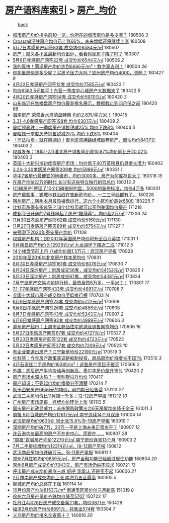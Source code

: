 [房产语料库索引](../../README.md)  > [房产_均价](房产_均价.md)
====
> [back](../README.md)

- [城市房产均价排名前10一览，你所在的城市房价是多少呢？](http://jkwz.applinzi.com/ittc/7100743614760223755.html#%E5%9F%8E%E5%B8%82%E6%88%BF%E4%BA%A7%E5%9D%87%E4%BB%B7%E6%8E%92%E5%90%8D%E5%89%8D10%E4%B8%80%E8%A7%88%EF%BC%8C%E4%BD%A0%E6%89%80%E5%9C%A8%E7%9A%84%E5%9F%8E%E5%B8%82%E6%88%BF%E4%BB%B7%E6%98%AF%E5%A4%9A%E5%B0%91%E5%91%A2%EF%BC%9F) 180508 *3* 
- [Crossrail沿线房产均价已上涨66%，未来增幅还将继续上涨](http://jkwz.applinzi.com/ittc/7100732785096655878.html#Crossrail%E6%B2%BF%E7%BA%BF%E6%88%BF%E4%BA%A7%E5%9D%87%E4%BB%B7%E5%B7%B2%E4%B8%8A%E6%B6%A866%25%EF%BC%8C%E6%9C%AA%E6%9D%A5%E5%A2%9E%E5%B9%85%E8%BF%98%E5%B0%86%E7%BB%A7%E7%BB%AD%E4%B8%8A%E6%B6%A8) 180508  
- [5月7日孝感房产网签83套 成交均价6584元/㎡](http://jkwz.applinzi.com/ittc/7100430816498942982.html#5%E6%9C%887%E6%97%A5%E5%AD%9D%E6%84%9F%E6%88%BF%E4%BA%A7%E7%BD%91%E7%AD%BE83%E5%A5%97+%E6%88%90%E4%BA%A4%E5%9D%87%E4%BB%B76584%E5%85%83%2F%E3%8E%A1) 180507  
- [房产｜顺义各小区最新均价出炉，看看你家房子降了吗？](http://jkwz.applinzi.com/ittc/7100295745532068880.html#%E6%88%BF%E4%BA%A7%EF%BD%9C%E9%A1%BA%E4%B9%89%E5%90%84%E5%B0%8F%E5%8C%BA%E6%9C%80%E6%96%B0%E5%9D%87%E4%BB%B7%E5%87%BA%E7%82%89%EF%BC%8C%E7%9C%8B%E7%9C%8B%E4%BD%A0%E5%AE%B6%E6%88%BF%E5%AD%90%E9%99%8D%E4%BA%86%E5%90%97%EF%BC%9F) 180507  
- [5月6日孝感房产网签22套 成交均价6544元/㎡](http://jkwz.applinzi.com/ittc/7100055223194354694.html#5%E6%9C%886%E6%97%A5%E5%AD%9D%E6%84%9F%E6%88%BF%E4%BA%A7%E7%BD%91%E7%AD%BE22%E5%A5%97+%E6%88%90%E4%BA%A4%E5%9D%87%E4%BB%B76544%E5%85%83%2F%E3%8E%A1) 180506 *2* 
- [涨的真快！菏泽房产均价达到6666元/m²！数字真吉利！](http://jkwz.applinzi.com/ittc/7099216771527738384.html#%E6%B6%A8%E7%9A%84%E7%9C%9F%E5%BF%AB%EF%BC%81%E8%8F%8F%E6%B3%BD%E6%88%BF%E4%BA%A7%E5%9D%87%E4%BB%B7%E8%BE%BE%E5%88%B06666%E5%85%83%2Fm%C2%B2%EF%BC%81%E6%95%B0%E5%AD%97%E7%9C%9F%E5%90%89%E5%88%A9%EF%BC%81) 180504 *26* 
- [你那里房价是多少呢？买房子压力大吗？钦州房产均价4000，贵吗？](http://jkwz.applinzi.com/ittc/7096727072078824455.html#%E4%BD%A0%E9%82%A3%E9%87%8C%E6%88%BF%E4%BB%B7%E6%98%AF%E5%A4%9A%E5%B0%91%E5%91%A2%EF%BC%9F%E4%B9%B0%E6%88%BF%E5%AD%90%E5%8E%8B%E5%8A%9B%E5%A4%A7%E5%90%97%EF%BC%9F%E9%92%A6%E5%B7%9E%E6%88%BF%E4%BA%A7%E5%9D%87%E4%BB%B74000%EF%BC%8C%E8%B4%B5%E5%90%97%EF%BC%9F) 180427 *9* 
- [4月22日孝感房产网签12套 成交均价7585元/㎡](http://jkwz.applinzi.com/ittc/7094889199478244359.html#4%E6%9C%8822%E6%97%A5%E5%AD%9D%E6%84%9F%E6%88%BF%E4%BA%A7%E7%BD%91%E7%AD%BE12%E5%A5%97+%E6%88%90%E4%BA%A4%E5%9D%87%E4%BB%B77585%E5%85%83%2F%E3%8E%A1) 180422 *1* 
- [均价6583.5元每平！东营一季度中心城房产大数据来了](http://jkwz.applinzi.com/ittc/7094713792913212427.html#%E5%9D%87%E4%BB%B76583.5%E5%85%83%E6%AF%8F%E5%B9%B3%EF%BC%81%E4%B8%9C%E8%90%A5%E4%B8%80%E5%AD%A3%E5%BA%A6%E4%B8%AD%E5%BF%83%E5%9F%8E%E6%88%BF%E4%BA%A7%E5%A4%A7%E6%95%B0%E6%8D%AE%E6%9D%A5%E4%BA%86) 180422 *5* 
- [4月20日孝感房产网签54套 成交均价5970元/㎡](http://jkwz.applinzi.com/ittc/7094112973293618192.html#4%E6%9C%8820%E6%97%A5%E5%AD%9D%E6%84%9F%E6%88%BF%E4%BA%A7%E7%BD%91%E7%AD%BE54%E5%A5%97+%E6%88%90%E4%BA%A4%E5%9D%87%E4%BB%B75970%E5%85%83%2F%E3%8E%A1) 180420 *3* 
- [山东临沂在售楼盘房产均价最新排名展示，数据截止到四月份之前](http://jkwz.applinzi.com/ittc/7094085140580140048.html#%E5%B1%B1%E4%B8%9C%E4%B8%B4%E6%B2%82%E5%9C%A8%E5%94%AE%E6%A5%BC%E7%9B%98%E6%88%BF%E4%BA%A7%E5%9D%87%E4%BB%B7%E6%9C%80%E6%96%B0%E6%8E%92%E5%90%8D%E5%B1%95%E7%A4%BA%EF%BC%8C%E6%95%B0%E6%8D%AE%E6%88%AA%E6%AD%A2%E5%88%B0%E5%9B%9B%E6%9C%88%E4%BB%BD%E4%B9%8B%E5%89%8D) 180420 *68* 
- [海南房产 荣盛香水湾清盘特惠 均价2.8万/平方米！](http://jkwz.applinzi.com/ittc/7092215291411170310.html#%E6%B5%B7%E5%8D%97%E6%88%BF%E4%BA%A7+%E8%8D%A3%E7%9B%9B%E9%A6%99%E6%B0%B4%E6%B9%BE%E6%B8%85%E7%9B%98%E7%89%B9%E6%83%A0+%E5%9D%87%E4%BB%B72.8%E4%B8%87%2F%E5%B9%B3%E6%96%B9%E7%B1%B3%EF%BC%81) 180415  
- [3.31-4.6孝感房产网签198套 均价6301元/㎡](http://jkwz.applinzi.com/ittc/7089916689653433350.html#3.31-4.6%E5%AD%9D%E6%84%9F%E6%88%BF%E4%BA%A7%E7%BD%91%E7%AD%BE198%E5%A5%97+%E5%9D%87%E4%BB%B76301%E5%85%83%2F%E3%8E%A1) 180409 *2* 
- [曼哈顿暴跌：一季度房产销售锐减25% 均价下跌8%](http://jkwz.applinzi.com/ittc/7088195437490340880.html#%E6%9B%BC%E5%93%88%E9%A1%BF%E6%9A%B4%E8%B7%8C%EF%BC%9A%E4%B8%80%E5%AD%A3%E5%BA%A6%E6%88%BF%E4%BA%A7%E9%94%80%E5%94%AE%E9%94%90%E5%87%8F25%25+%E5%9D%87%E4%BB%B7%E4%B8%8B%E8%B7%8C8%25) 180404 *5* 
- [曼哈顿一季度房产销售锐减25% 均价下跌8%](http://jkwz.applinzi.com/ittc/7088131315004343307.html#%E6%9B%BC%E5%93%88%E9%A1%BF%E4%B8%80%E5%AD%A3%E5%BA%A6%E6%88%BF%E4%BA%A7%E9%94%80%E5%94%AE%E9%94%90%E5%87%8F25%25+%E5%9D%87%E4%BB%B7%E4%B8%8B%E8%B7%8C8%25) 180404  
- [「司法拍卖」就在南湖边！青秀区双拥路绿城画卷房产，起拍均价8437元](http://jkwz.applinzi.com/ittc/7087864137692742673.html#%E3%80%8C%E5%8F%B8%E6%B3%95%E6%8B%8D%E5%8D%96%E3%80%8D%E5%B0%B1%E5%9C%A8%E5%8D%97%E6%B9%96%E8%BE%B9%EF%BC%81%E9%9D%92%E7%A7%80%E5%8C%BA%E5%8F%8C%E6%8B%A5%E8%B7%AF%E7%BB%BF%E5%9F%8E%E7%94%BB%E5%8D%B7%E6%88%BF%E4%BA%A7%EF%BC%8C%E8%B5%B7%E6%8B%8D%E5%9D%87%E4%BB%B78437%E5%85%83) 180403 *2* 
- [权威发布：18年1-2月淮北房产销售同比降10.87%均价同比升20.02%](http://jkwz.applinzi.com/ittc/7087814401128399883.html#%E6%9D%83%E5%A8%81%E5%8F%91%E5%B8%83%EF%BC%9A18%E5%B9%B41-2%E6%9C%88%E6%B7%AE%E5%8C%97%E6%88%BF%E4%BA%A7%E9%94%80%E5%94%AE%E5%90%8C%E6%AF%94%E9%99%8D10.87%25%E5%9D%87%E4%BB%B7%E5%90%8C%E6%AF%94%E5%8D%8720.02%25) 180403 *3* 
- [英国十大新兴海边度假房产市场：均价低于40万英镑且仍具增长潜力](http://jkwz.applinzi.com/ittc/7087446368954352647.html#%E8%8B%B1%E5%9B%BD%E5%8D%81%E5%A4%A7%E6%96%B0%E5%85%B4%E6%B5%B7%E8%BE%B9%E5%BA%A6%E5%81%87%E6%88%BF%E4%BA%A7%E5%B8%82%E5%9C%BA%EF%BC%9A%E5%9D%87%E4%BB%B7%E4%BD%8E%E4%BA%8E40%E4%B8%87%E8%8B%B1%E9%95%91%E4%B8%94%E4%BB%8D%E5%85%B7%E5%A2%9E%E9%95%BF%E6%BD%9C%E5%8A%9B) 180402  
- [3.24-3.30孝感房产网签209套 均价5986元/㎡](http://jkwz.applinzi.com/ittc/7086586212339155978.html#3.24-3.30%E5%AD%9D%E6%84%9F%E6%88%BF%E4%BA%A7%E7%BD%91%E7%AD%BE209%E5%A5%97+%E5%9D%87%E4%BB%B75986%E5%85%83%2F%E3%8E%A1) 180331 *1* 
- [华中7省房价最便宜的地级市，均价3000多，房产为何库存巨大？](http://jkwz.applinzi.com/ittc/7081799124737590288.html#%E5%8D%8E%E4%B8%AD7%E7%9C%81%E6%88%BF%E4%BB%B7%E6%9C%80%E4%BE%BF%E5%AE%9C%E7%9A%84%E5%9C%B0%E7%BA%A7%E5%B8%82%EF%BC%8C%E5%9D%87%E4%BB%B73000%E5%A4%9A%EF%BC%8C%E6%88%BF%E4%BA%A7%E4%B8%BA%E4%BD%95%E5%BA%93%E5%AD%98%E5%B7%A8%E5%A4%A7%EF%BC%9F) 180318 *15* 
- [在房产均价过万的时代 长沙有这些特立独行的低总价](http://jkwz.applinzi.com/ittc/7079548416860619782.html#%E5%9C%A8%E6%88%BF%E4%BA%A7%E5%9D%87%E4%BB%B7%E8%BF%87%E4%B8%87%E7%9A%84%E6%97%B6%E4%BB%A3+%E9%95%BF%E6%B2%99%E6%9C%89%E8%BF%99%E4%BA%9B%E7%89%B9%E7%AB%8B%E7%8B%AC%E8%A1%8C%E7%9A%84%E4%BD%8E%E6%80%BB%E4%BB%B7) 180312 *3* 
- [[口碑房产]整理了10个口碑很好的盘，5000的装修标准，均价4万多](http://jkwz.applinzi.com/ittc/7075506499952837638.html#%5B%E5%8F%A3%E7%A2%91%E6%88%BF%E4%BA%A7%5D%E6%95%B4%E7%90%86%E4%BA%8610%E4%B8%AA%E5%8F%A3%E7%A2%91%E5%BE%88%E5%A5%BD%E7%9A%84%E7%9B%98%EF%BC%8C5000%E7%9A%84%E8%A3%85%E4%BF%AE%E6%A0%87%E5%87%86%EF%BC%8C%E5%9D%87%E4%BB%B74%E4%B8%87%E5%A4%9A) 180301  
- [房产那些事：锡城地铁沿线在售新房均价， 一二三号线都有了。](http://jkwz.applinzi.com/ittc/7074376108596528138.html#%E6%88%BF%E4%BA%A7%E9%82%A3%E4%BA%9B%E4%BA%8B%EF%BC%9A%E9%94%A1%E5%9F%8E%E5%9C%B0%E9%93%81%E6%B2%BF%E7%BA%BF%E5%9C%A8%E5%94%AE%E6%96%B0%E6%88%BF%E5%9D%87%E4%BB%B7%EF%BC%8C+%E4%B8%80%E4%BA%8C%E4%B8%89%E5%8F%B7%E7%BA%BF%E9%83%BD%E6%9C%89%E4%BA%86%E3%80%82) 180228  
- [宿州房产：宿州本月最热楼盘排行，这六个小区均价高达6500](http://jkwz.applinzi.com/ittc/7073669108766082065.html#%E5%AE%BF%E5%B7%9E%E6%88%BF%E4%BA%A7%EF%BC%9A%E5%AE%BF%E5%B7%9E%E6%9C%AC%E6%9C%88%E6%9C%80%E7%83%AD%E6%A5%BC%E7%9B%98%E6%8E%92%E8%A1%8C%EF%BC%8C%E8%BF%99%E5%85%AD%E4%B8%AA%E5%B0%8F%E5%8C%BA%E5%9D%87%E4%BB%B7%E9%AB%98%E8%BE%BE6500) 180225 *7* 
- [比特币涨得有多疯狂？18个比特币就可以买到美国均价房产](http://jkwz.applinzi.com/ittc/7048470036774126608.html#%E6%AF%94%E7%89%B9%E5%B8%81%E6%B6%A8%E5%BE%97%E6%9C%89%E5%A4%9A%E7%96%AF%E7%8B%82%EF%BC%9F18%E4%B8%AA%E6%AF%94%E7%89%B9%E5%B8%81%E5%B0%B1%E5%8F%AF%E4%BB%A5%E4%B9%B0%E5%88%B0%E7%BE%8E%E5%9B%BD%E5%9D%87%E4%BB%B7%E6%88%BF%E4%BA%A7) 171218  
- [成都今日开通的7号线串起了房产“糖葫芦”，均价超2万/㎡](http://jkwz.applinzi.com/ittc/7043969882616497168.html#%E6%88%90%E9%83%BD%E4%BB%8A%E6%97%A5%E5%BC%80%E9%80%9A%E7%9A%847%E5%8F%B7%E7%BA%BF%E4%B8%B2%E8%B5%B7%E4%BA%86%E6%88%BF%E4%BA%A7%E2%80%9C%E7%B3%96%E8%91%AB%E8%8A%A6%E2%80%9D%EF%BC%8C%E5%9D%87%E4%BB%B7%E8%B6%852%E4%B8%87%2F%E3%8E%A1) 171206 *24* 
- [11月30日孝感房产网签62套 成交均价5160元/㎡](http://jkwz.applinzi.com/ittc/7041794428556018704.html#11%E6%9C%8830%E6%97%A5%E5%AD%9D%E6%84%9F%E6%88%BF%E4%BA%A7%E7%BD%91%E7%AD%BE62%E5%A5%97+%E6%88%90%E4%BA%A4%E5%9D%87%E4%BB%B75160%E5%85%83%2F%E3%8E%A1) 171130  
- [11月27日孝感房产网签89套 成交均价5754元/㎡](http://jkwz.applinzi.com/ittc/7040680207109850128.html#11%E6%9C%8827%E6%97%A5%E5%AD%9D%E6%84%9F%E6%88%BF%E4%BA%A7%E7%BD%91%E7%AD%BE89%E5%A5%97+%E6%88%90%E4%BA%A4%E5%9D%87%E4%BB%B75754%E5%85%83%2F%E3%8E%A1) 171127 *1* 
- [来预测下2020年泰安房产均价](http://jkwz.applinzi.com/ittc/7033494312246051856.html#%E6%9D%A5%E9%A2%84%E6%B5%8B%E4%B8%8B2020%E5%B9%B4%E6%B3%B0%E5%AE%89%E6%88%BF%E4%BA%A7%E5%9D%87%E4%BB%B7) 171108  
- [权威房产机构：到2032年英国房产均价将升至百万英镑](http://jkwz.applinzi.com/ittc/7030568803241559056.html#%E6%9D%83%E5%A8%81%E6%88%BF%E4%BA%A7%E6%9C%BA%E6%9E%84%EF%BC%9A%E5%88%B02032%E5%B9%B4%E8%8B%B1%E5%9B%BD%E6%88%BF%E4%BA%A7%E5%9D%87%E4%BB%B7%E5%B0%86%E5%8D%87%E8%87%B3%E7%99%BE%E4%B8%87%E8%8B%B1%E9%95%91) 171031 *1* 
- [9月南昌房产均价为12926元/㎡ 九龙湖环下降近二成](http://jkwz.applinzi.com/ittc/7023571229192225809.html#9%E6%9C%88%E5%8D%97%E6%98%8C%E6%88%BF%E4%BA%A7%E5%9D%87%E4%BB%B7%E4%B8%BA12926%E5%85%83%2F%E3%8E%A1+%E4%B9%9D%E9%BE%99%E6%B9%96%E7%8E%AF%E4%B8%8B%E9%99%8D%E8%BF%91%E4%BA%8C%E6%88%90) 171012 *5* 
- [14个楼盘节前上市 八成均价超1.5万元｜武汉房产早报](http://jkwz.applinzi.com/ittc/7018274341261935633.html#14%E4%B8%AA%E6%A5%BC%E7%9B%98%E8%8A%82%E5%89%8D%E4%B8%8A%E5%B8%82+%E5%85%AB%E6%88%90%E5%9D%87%E4%BB%B7%E8%B6%851.5%E4%B8%87%E5%85%83%EF%BD%9C%E6%AD%A6%E6%B1%89%E6%88%BF%E4%BA%A7%E6%97%A9%E6%8A%A5) 170928  
- [2010年至2016年北京房产样本房均价](http://jkwz.applinzi.com/ittc/7007897930395288593.html#2010%E5%B9%B4%E8%87%B32016%E5%B9%B4%E5%8C%97%E4%BA%AC%E6%88%BF%E4%BA%A7%E6%A0%B7%E6%9C%AC%E6%88%BF%E5%9D%87%E4%BB%B7) 170831  
- [8月30日孝感房产网签161套 成交均价8076元/㎡](http://jkwz.applinzi.com/ittc/7007656872574977041.html#8%E6%9C%8830%E6%97%A5%E5%AD%9D%E6%84%9F%E6%88%BF%E4%BA%A7%E7%BD%91%E7%AD%BE161%E5%A5%97+%E6%88%90%E4%BA%A4%E5%9D%87%E4%BB%B78076%E5%85%83%2F%E3%8E%A1) 170830 *7* 
- [8月24日深圳房产：新房成交56套，成交均价54153元/㎡](http://jkwz.applinzi.com/ittc/7005744113528603665.html#8%E6%9C%8824%E6%97%A5%E6%B7%B1%E5%9C%B3%E6%88%BF%E4%BA%A7%EF%BC%9A%E6%96%B0%E6%88%BF%E6%88%90%E4%BA%A456%E5%A5%97%EF%BC%8C%E6%88%90%E4%BA%A4%E5%9D%87%E4%BB%B754153%E5%85%83%2F%E3%8E%A1) 170825 *1* 
- [8月23日深圳房产：新房成交67套，成交均价54381元/㎡](http://jkwz.applinzi.com/ittc/7005306559754929169.html#8%E6%9C%8823%E6%97%A5%E6%B7%B1%E5%9C%B3%E6%88%BF%E4%BA%A7%EF%BC%9A%E6%96%B0%E6%88%BF%E6%88%90%E4%BA%A467%E5%A5%97%EF%BC%8C%E6%88%90%E4%BA%A4%E5%9D%87%E4%BB%B754381%E5%85%83%2F%E3%8E%A1) 170824  
- [7月宁波房产交易均价排行榜，最贵居然6万多，一平米？！](http://jkwz.applinzi.com/ittc/6996934979089859601.html#7%E6%9C%88%E5%AE%81%E6%B3%A2%E6%88%BF%E4%BA%A7%E4%BA%A4%E6%98%93%E5%9D%87%E4%BB%B7%E6%8E%92%E8%A1%8C%E6%A6%9C%EF%BC%8C%E6%9C%80%E8%B4%B5%E5%B1%85%E7%84%B66%E4%B8%87%E5%A4%9A%EF%BC%8C%E4%B8%80%E5%B9%B3%E7%B1%B3%EF%BC%9F%EF%BC%81) 170801 *17* 
- [7.1-7.7孝感房产网签433套 成交均价4691元/㎡](http://jkwz.applinzi.com/ittc/6987862430313874448.html#7.1-7.7%E5%AD%9D%E6%84%9F%E6%88%BF%E4%BA%A7%E7%BD%91%E7%AD%BE433%E5%A5%97+%E6%88%90%E4%BA%A4%E5%9D%87%E4%BB%B74691%E5%85%83%2F%E3%8E%A1) 170708 *7* 
- [全国十大城市房产成交均价至低排行榜](http://jkwz.applinzi.com/ittc/6986078115242443780.html#%E5%85%A8%E5%9B%BD%E5%8D%81%E5%A4%A7%E5%9F%8E%E5%B8%82%E6%88%BF%E4%BA%A7%E6%88%90%E4%BA%A4%E5%9D%87%E4%BB%B7%E8%87%B3%E4%BD%8E%E6%8E%92%E8%A1%8C%E6%A6%9C) 170703 *14* 
- [6月9日孝感房产网签23套 成交均价5722元/㎡](http://jkwz.applinzi.com/ittc/6977312675888366596.html#6%E6%9C%889%E6%97%A5%E5%AD%9D%E6%84%9F%E6%88%BF%E4%BA%A7%E7%BD%91%E7%AD%BE23%E5%A5%97+%E6%88%90%E4%BA%A4%E5%9D%87%E4%BB%B75722%E5%85%83%2F%E3%8E%A1) 170609  
- [6月8日孝感房产网签26套 成交均价4856元/㎡](http://jkwz.applinzi.com/ittc/6976855893915206660.html#6%E6%9C%888%E6%97%A5%E5%AD%9D%E6%84%9F%E6%88%BF%E4%BA%A7%E7%BD%91%E7%AD%BE26%E5%A5%97+%E6%88%90%E4%BA%A4%E5%9D%87%E4%BB%B74856%E5%85%83%2F%E3%8E%A1) 170608  
- [6月7日孝感房产网签43套 成交均价5343元/㎡](http://jkwz.applinzi.com/ittc/6976482501064131589.html#6%E6%9C%887%E6%97%A5%E5%AD%9D%E6%84%9F%E6%88%BF%E4%BA%A7%E7%BD%91%E7%AD%BE43%E5%A5%97+%E6%88%90%E4%BA%A4%E5%9D%87%E4%BB%B75343%E5%85%83%2F%E3%8E%A1) 170607 *2* 
- [6月6日孝感房产网签93套 成交均价4999元/㎡](http://jkwz.applinzi.com/ittc/6976113906769478660.html#6%E6%9C%886%E6%97%A5%E5%AD%9D%E6%84%9F%E6%88%BF%E4%BA%A7%E7%BD%91%E7%AD%BE93%E5%A5%97+%E6%88%90%E4%BA%A4%E5%9D%87%E4%BB%B74999%E5%85%83%2F%E3%8E%A1) 170606 *3* 
- [滁州房产超市：上周市区商品住宅房源及销售网签均价](http://jkwz.applinzi.com/ittc/6976098001360520197.html#%E6%BB%81%E5%B7%9E%E6%88%BF%E4%BA%A7%E8%B6%85%E5%B8%82%EF%BC%9A%E4%B8%8A%E5%91%A8%E5%B8%82%E5%8C%BA%E5%95%86%E5%93%81%E4%BD%8F%E5%AE%85%E6%88%BF%E6%BA%90%E5%8F%8A%E9%94%80%E5%94%AE%E7%BD%91%E7%AD%BE%E5%9D%87%E4%BB%B7) 170606 *16* 
- [5月27日孝感房产网签67套 成交均价4727元/㎡](http://jkwz.applinzi.com/ittc/6972398224697459716.html#5%E6%9C%8827%E6%97%A5%E5%AD%9D%E6%84%9F%E6%88%BF%E4%BA%A7%E7%BD%91%E7%AD%BE67%E5%A5%97+%E6%88%90%E4%BA%A4%E5%9D%87%E4%BB%B74727%E5%85%83%2F%E3%8E%A1) 170527 *2* 
- [5月23日孝感房产网签122套 成交均价4723元/㎡](http://jkwz.applinzi.com/ittc/6970918779922940933.html#5%E6%9C%8823%E6%97%A5%E5%AD%9D%E6%84%9F%E6%88%BF%E4%BA%A7%E7%BD%91%E7%AD%BE122%E5%A5%97+%E6%88%90%E4%BA%A4%E5%9D%87%E4%BB%B74723%E5%85%83%2F%E3%8E%A1) 170523  
- [5月22日孝感房产网签37套 成交均价7209元/㎡](http://jkwz.applinzi.com/ittc/6970804354016609285.html#5%E6%9C%8822%E6%97%A5%E5%AD%9D%E6%84%9F%E6%88%BF%E4%BA%A7%E7%BD%91%E7%AD%BE37%E5%A5%97+%E6%88%90%E4%BA%A4%E5%9D%87%E4%BB%B77209%E5%85%83%2F%E3%8E%A1) 170523 *10* 
- [有企业要退出房产？江宁新房均价22190元/㎡](http://jkwz.applinzi.com/ittc/6969313075386647556.html#%E6%9C%89%E4%BC%81%E4%B8%9A%E8%A6%81%E9%80%80%E5%87%BA%E6%88%BF%E4%BA%A7%EF%BC%9F%E6%B1%9F%E5%AE%81%E6%96%B0%E6%88%BF%E5%9D%87%E4%BB%B722190%E5%85%83%2F%E3%8E%A1) 170519 *3* 
- [社科院：今年房产政策基调是抑制投资，商品房均价将增长不超1%](http://jkwz.applinzi.com/ittc/6965963563771364357.html#%E7%A4%BE%E7%A7%91%E9%99%A2%EF%BC%9A%E4%BB%8A%E5%B9%B4%E6%88%BF%E4%BA%A7%E6%94%BF%E7%AD%96%E5%9F%BA%E8%B0%83%E6%98%AF%E6%8A%91%E5%88%B6%E6%8A%95%E8%B5%84%EF%BC%8C%E5%95%86%E5%93%81%E6%88%BF%E5%9D%87%E4%BB%B7%E5%B0%86%E5%A2%9E%E9%95%BF%E4%B8%8D%E8%B6%851%25) 170510 *3* 
- [4月石家庄二手房均价16385/m²！这些房产项目不要买](http://jkwz.applinzi.com/ittc/6964625549925286916.html#4%E6%9C%88%E7%9F%B3%E5%AE%B6%E5%BA%84%E4%BA%8C%E6%89%8B%E6%88%BF%E5%9D%87%E4%BB%B716385%2Fm%C2%B2%EF%BC%81%E8%BF%99%E4%BA%9B%E6%88%BF%E4%BA%A7%E9%A1%B9%E7%9B%AE%E4%B8%8D%E8%A6%81%E4%B9%B0) 170506 *2* 
- [外媒：悉尼房产平均价格再创新高，墨尔本房价飙升15%](http://jkwz.applinzi.com/ittc/6958633181791126533.html#%E5%A4%96%E5%AA%92%EF%BC%9A%E6%82%89%E5%B0%BC%E6%88%BF%E4%BA%A7%E5%B9%B3%E5%9D%87%E4%BB%B7%E6%A0%BC%E5%86%8D%E5%88%9B%E6%96%B0%E9%AB%98%EF%BC%8C%E5%A2%A8%E5%B0%94%E6%9C%AC%E6%88%BF%E4%BB%B7%E9%A3%99%E5%8D%8715%25) 170420 *2* 
- [房产市场水深火热？一套别墅拉升均价](http://jkwz.applinzi.com/ittc/6957522120400716805.html#%E6%88%BF%E4%BA%A7%E5%B8%82%E5%9C%BA%E6%B0%B4%E6%B7%B1%E7%81%AB%E7%83%AD%EF%BC%9F%E4%B8%80%E5%A5%97%E5%88%AB%E5%A2%85%E6%8B%89%E5%8D%87%E5%9D%87%E4%BB%B7) 170417  
- [房产知识：不要起价均价傻傻分不清楚](http://jkwz.applinzi.com/ittc/6934423014954501124.html#%E6%88%BF%E4%BA%A7%E7%9F%A5%E8%AF%86%EF%BC%9A%E4%B8%8D%E8%A6%81%E8%B5%B7%E4%BB%B7%E5%9D%87%E4%BB%B7%E5%82%BB%E5%82%BB%E5%88%86%E4%B8%8D%E6%B8%85%E6%A5%9A) 170214 *7* 
- [低于西安房产6956元的均价，前四期已经售罄](http://jkwz.applinzi.com/ittc/6922571697126638596.html#%E4%BD%8E%E4%BA%8E%E8%A5%BF%E5%AE%89%E6%88%BF%E4%BA%A76956%E5%85%83%E7%9A%84%E5%9D%87%E4%BB%B7%EF%BC%8C%E5%89%8D%E5%9B%9B%E6%9C%9F%E5%B7%B2%E7%BB%8F%E5%94%AE%E7%BD%84) 170113 *27* 
- [武汉二手房均价比11月降一千多｜12-12房产早报](http://jkwz.applinzi.com/ittc/6910659131446133764.html#%E6%AD%A6%E6%B1%89%E4%BA%8C%E6%89%8B%E6%88%BF%E5%9D%87%E4%BB%B7%E6%AF%9411%E6%9C%88%E9%99%8D%E4%B8%80%E5%8D%83%E5%A4%9A%EF%BD%9C12-12%E6%88%BF%E4%BA%A7%E6%97%A9%E6%8A%A5) 161212 *10* 
- [广州房产市场周报，挂牌均价环比上涨](http://jkwz.applinzi.com/ittc/6900060009177547781.html#%E5%B9%BF%E5%B7%9E%E6%88%BF%E4%BA%A7%E5%B8%82%E5%9C%BA%E5%91%A8%E6%8A%A5%EF%BC%8C%E6%8C%82%E7%89%8C%E5%9D%87%E4%BB%B7%E7%8E%AF%E6%AF%94%E4%B8%8A%E6%B6%A8) 161113 *5* 
- [国庆房产新政显威力：苏州限购政策出台6天房屋均价降千余元](http://jkwz.applinzi.com/ittc/6887718450893423620.html#%E5%9B%BD%E5%BA%86%E6%88%BF%E4%BA%A7%E6%96%B0%E6%94%BF%E6%98%BE%E5%A8%81%E5%8A%9B%EF%BC%9A%E8%8B%8F%E5%B7%9E%E9%99%90%E8%B4%AD%E6%94%BF%E7%AD%96%E5%87%BA%E5%8F%B06%E5%A4%A9%E6%88%BF%E5%B1%8B%E5%9D%87%E4%BB%B7%E9%99%8D%E5%8D%83%E4%BD%99%E5%85%83) 161011 *3* 
- [周报 9月百城房产均价12617元/㎡ 南宁连续14个月双涨](http://jkwz.applinzi.com/ittc/6885158680273617924.html#%E5%91%A8%E6%8A%A5+9%E6%9C%88%E7%99%BE%E5%9F%8E%E6%88%BF%E4%BA%A7%E5%9D%87%E4%BB%B712617%E5%85%83%2F%E3%8E%A1+%E5%8D%97%E5%AE%81%E8%BF%9E%E7%BB%AD14%E4%B8%AA%E6%9C%88%E5%8F%8C%E6%B6%A8) 161004 *14* 
- [​武汉房屋均价9633元 同比涨15.8%|9-19房产早报](http://jkwz.applinzi.com/ittc/6879511668723287045.html#%E2%80%8B%E6%AD%A6%E6%B1%89%E6%88%BF%E5%B1%8B%E5%9D%87%E4%BB%B79633%E5%85%83+%E5%90%8C%E6%AF%94%E6%B6%A815.8%25%7C9-19%E6%88%BF%E4%BA%A7%E6%97%A9%E6%8A%A5) 160919 *1* 
- [深圳房产均价破7万，20万一平是上海未来正常水平？](http://jkwz.applinzi.com/ittc/6875194245958337541.html#%E6%B7%B1%E5%9C%B3%E6%88%BF%E4%BA%A7%E5%9D%87%E4%BB%B7%E7%A0%B47%E4%B8%87%EF%BC%8C20%E4%B8%87%E4%B8%80%E5%B9%B3%E6%98%AF%E4%B8%8A%E6%B5%B7%E6%9C%AA%E6%9D%A5%E6%AD%A3%E5%B8%B8%E6%B0%B4%E5%B9%B3%EF%BC%9F) 160907 *12* 
- [连云港均价最高的房产不在市中心，而是在……](http://jkwz.applinzi.com/ittc/6874863851195073540.html#%E8%BF%9E%E4%BA%91%E6%B8%AF%E5%9D%87%E4%BB%B7%E6%9C%80%E9%AB%98%E7%9A%84%E6%88%BF%E4%BA%A7%E4%B8%8D%E5%9C%A8%E5%B8%82%E4%B8%AD%E5%BF%83%EF%BC%8C%E8%80%8C%E6%98%AF%E5%9C%A8%E2%80%A6%E2%80%A6) 160907 *28* 
- [“周报”百城房产均价12270元/㎡  南宁房价连涨13个月](http://jkwz.applinzi.com/ittc/6873590044027257860.html#%E2%80%9C%E5%91%A8%E6%8A%A5%E2%80%9D%E7%99%BE%E5%9F%8E%E6%88%BF%E4%BA%A7%E5%9D%87%E4%BB%B712270%E5%85%83%2F%E3%8E%A1++%E5%8D%97%E5%AE%81%E6%88%BF%E4%BB%B7%E8%BF%9E%E6%B6%A813%E4%B8%AA%E6%9C%88) 160903 *2* 
- [7月二手房挂牌均价12314元/㎡。|8-12房产早报](http://jkwz.applinzi.com/ittc/6865392861947888645.html#7%E6%9C%88%E4%BA%8C%E6%89%8B%E6%88%BF%E6%8C%82%E7%89%8C%E5%9D%87%E4%BB%B712314%E5%85%83%2F%E3%8E%A1%E3%80%82%7C8-12%E6%88%BF%E4%BA%A7%E6%97%A9%E6%8A%A5) 160812  
- [武汉商品房均价跌破万元。|8-11房产早报](http://jkwz.applinzi.com/ittc/6865020538912769029.html#%E6%AD%A6%E6%B1%89%E5%95%86%E5%93%81%E6%88%BF%E5%9D%87%E4%BB%B7%E8%B7%8C%E7%A0%B4%E4%B8%87%E5%85%83%E3%80%82%7C8-11%E6%88%BF%E4%BA%A7%E6%97%A9%E6%8A%A5) 160811 *1* 
- [郑州7月住宅均价9859元/㎡，房产金融功能已经超过居住功能](http://jkwz.applinzi.com/ittc/6862483849644344325.html#%E9%83%91%E5%B7%9E7%E6%9C%88%E4%BD%8F%E5%AE%85%E5%9D%87%E4%BB%B79859%E5%85%83%2F%E3%8E%A1%EF%BC%8C%E6%88%BF%E4%BA%A7%E9%87%91%E8%9E%8D%E5%8A%9F%E8%83%BD%E5%B7%B2%E7%BB%8F%E8%B6%85%E8%BF%87%E5%B1%85%E4%BD%8F%E5%8A%9F%E8%83%BD) 160804 *20* 
- [常州6月房产成交均价7043元，房产市场仍供不应求](http://jkwz.applinzi.com/ittc/6857349875288769541.html#%E5%B8%B8%E5%B7%9E6%E6%9C%88%E6%88%BF%E4%BA%A7%E6%88%90%E4%BA%A4%E5%9D%87%E4%BB%B77043%E5%85%83%EF%BC%8C%E6%88%BF%E4%BA%A7%E5%B8%82%E5%9C%BA%E4%BB%8D%E4%BE%9B%E4%B8%8D%E5%BA%94%E6%B1%82) 160721 *13* 
- [呼市房产成交均价暴涨三成 好吧 我承认 还是买不起](http://jkwz.applinzi.com/ittc/6840689252693967876.html#%E5%91%BC%E5%B8%82%E6%88%BF%E4%BA%A7%E6%88%90%E4%BA%A4%E5%9D%87%E4%BB%B7%E6%9A%B4%E6%B6%A8%E4%B8%89%E6%88%90+%E5%A5%BD%E5%90%A7+%E6%88%91%E6%89%BF%E8%AE%A4+%E8%BF%98%E6%98%AF%E4%B9%B0%E4%B8%8D%E8%B5%B7) 160606 *21* 
- [2月禅南房产成交均价上涨 南海为五区最高](http://jkwz.applinzi.com/ittc/6806032995743958020.html#2%E6%9C%88%E7%A6%85%E5%8D%97%E6%88%BF%E4%BA%A7%E6%88%90%E4%BA%A4%E5%9D%87%E4%BB%B7%E4%B8%8A%E6%B6%A8+%E5%8D%97%E6%B5%B7%E4%B8%BA%E4%BA%94%E5%8C%BA%E6%9C%80%E9%AB%98) 160305 *5* 
- [聊城房产均价总体在下降](http://jkwz.applinzi.com/ittc/6787126308614177797.html#%E8%81%8A%E5%9F%8E%E6%88%BF%E4%BA%A7%E5%9D%87%E4%BB%B7%E6%80%BB%E4%BD%93%E5%9C%A8%E4%B8%8B%E9%99%8D) 160114 *14* 
- [10月份房产均价8153元/m²  南通市区房价创三月新高](http://jkwz.applinzi.com/ittc/6754826187929076741.html#10%E6%9C%88%E4%BB%BD%E6%88%BF%E4%BA%A7%E5%9D%87%E4%BB%B78153%E5%85%83%2Fm%C2%B2++%E5%8D%97%E9%80%9A%E5%B8%82%E5%8C%BA%E6%88%BF%E4%BB%B7%E5%88%9B%E4%B8%89%E6%9C%88%E6%96%B0%E9%AB%98) 151019 *8* 
- [徐州六月房产量价齐跌均价降至5707](http://jkwz.applinzi.com/ittc/547650615188684320.html#%E5%BE%90%E5%B7%9E%E5%85%AD%E6%9C%88%E6%88%BF%E4%BA%A7%E9%87%8F%E4%BB%B7%E9%BD%90%E8%B7%8C%E5%9D%87%E4%BB%B7%E9%99%8D%E8%87%B35707) 150722 *17* 
- [牡丹江4月26日房产成交备案21套，均价3871元](http://jkwz.applinzi.com/ittc/547650611406876496.html#%E7%89%A1%E4%B8%B9%E6%B1%9F4%E6%9C%8826%E6%97%A5%E6%88%BF%E4%BA%A7%E6%88%90%E4%BA%A4%E5%A4%87%E6%A1%8821%E5%A5%97%EF%BC%8C%E5%9D%87%E4%BB%B73871%E5%85%83) 150428  
- [福清2月份房产均价8691元，共售出574套](http://jkwz.applinzi.com/ittc/547650611397259962.html#%E7%A6%8F%E6%B8%852%E6%9C%88%E4%BB%BD%E6%88%BF%E4%BA%A7%E5%9D%87%E4%BB%B78691%E5%85%83%EF%BC%8C%E5%85%B1%E5%94%AE%E5%87%BA574%E5%A5%97) 150304 *7* 
- [义乌房产均价排名全省第十？](http://jkwz.applinzi.com/ittc/547650611373065722.html#%E4%B9%89%E4%B9%8C%E6%88%BF%E4%BA%A7%E5%9D%87%E4%BB%B7%E6%8E%92%E5%90%8D%E5%85%A8%E7%9C%81%E7%AC%AC%E5%8D%81%EF%BC%9F) 140816 *20* 
